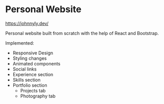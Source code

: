 # Personal Website 
https://johnnyly.dev/

Personal website built from scratch with the help of React and Bootstrap.

Implemented:
- Responsive Design
- Styling changes
- Animated components
- Social links
- Experience section
- Skills section
- Portfolio section
  - Projects tab
  - Photography tab
